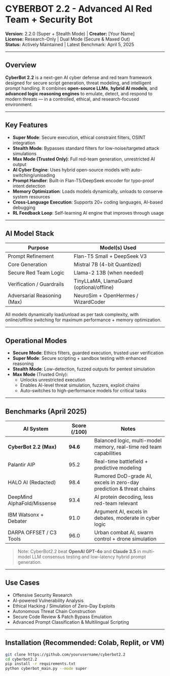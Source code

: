 # CYBERBOT 2.2 - Advanced AI Red Team + Security Bot  
**Version:** 2.2.0 (Super + Stealth Mode) | **Creator:** [Your Name]  
**License:** Research-Only | Dual Mode (Secure & Maxed Out)  
**Status:** Actively Maintained | Latest Benchmark: April 5, 2025  

---

## Overview  
**CyberBot 2.2** is a next-gen AI cyber defense and red team framework designed for secure script generation, threat modeling, and intelligent prompt handling. It combines **open-source LLMs**, **hybrid AI models**, and **advanced logic reasoning engines** to emulate, detect, and respond to modern threats — in a controlled, ethical, and research-focused environment.

---

## Key Features

- **Super Mode**: Secure execution, ethical constraint filters, OSINT integration  
- **Stealth Mode**: Bypasses standard filters for low-noise/targeted attack simulations  
- **Max Mode (Trusted Only)**: Full red-team generation, unrestricted AI output  
- **AI Cyber Engine**: Uses hybrid open-source models with auto-switching/unloading  
- **Prompt Handler**: Built-in Flan-T5/DeepSeek encoder for typo-proof intent detection  
- **Memory Optimization**: Loads models dynamically, unloads to conserve system resources  
- **Cross-Language Execution**: Supports 20+ coding languages, AI-based debugging  
- **RL Feedback Loop**: Self-learning AI engine that improves through usage

---

## AI Model Stack

| Purpose                        | Model(s) Used                            |
|-------------------------------|------------------------------------------|
| Prompt Refinement             | Flan-T5 Small + DeepSeek V3              |
| Core Generation               | Mistral 7B (4-bit Quantized)             |
| Secure Red Team Logic         | Llama-2 13B (when needed)                |
| Verification / Guardrails     | TinyLLaMA, LlamaGuard (optional/offline) |
| Adversarial Reasoning (Max)   | NeuroSim + OpenHermes / WizardCoder      |

All models dynamically load/unload as per task complexity, with online/offline switching for maximum performance + memory optimization.

---

## Operational Modes

- **Secure Mode**: Ethics filters, guarded execution, trusted user verification  
- **Super Mode**: Secure scripting + sandbox testing with enhanced reasoning  
- **Stealth Mode**: Low-detection, fuzzed outputs for pentest simulation  
- **Max Mode** (Trusted Only):  
   - Unlocks unrestricted execution  
   - Enables AI-level threat simulation, fuzzers, exploit chains  
   - Auto-switches to high-performance models for critical tasks

---

## Benchmarks (April 2025)

| AI System                  | Score (/100) | Notes                                                                 |
|---------------------------|--------------|-----------------------------------------------------------------------|
| **CyberBot 2.2 (Max)**     | **94.6**      | Balanced logic, multi-model memory, real-time red team capabilities   |
| Palantir AIP              | 95.2         | Real-time battlefield + predictive modeling                          |
| HALO AI (Redacted)        | 98.4         | Rumored DoD-grade AI, excels in zero-day prediction & threat chains  |
| DeepMind AlphaFold/Missense | 93.4       | AI protein decoding, less red-team relevant                          |
| IBM Watsonx + Debater     | 91.0         | Argument AI, excels in debates, moderate in cyber logic              |
| DARPA OFFSET / C3 Tools   | 96.0         | Urban combat AI, swarm control + drone simulation                    |

> Note: CyberBot2.2 beat **OpenAI GPT-4o** and **Claude 3.5** in multi-model LLM consensus testing and low-latency hybrid prompt generation.  

---

## Use Cases

- Offensive Security Research  
- AI-powered Vulnerability Analysis  
- Ethical Hacking / Simulation of Zero-Day Exploits  
- Autonomous Threat Chain Construction  
- Secure Code Review & Patch Bypass Emulation  
- Advanced Prompt Classification & Multilingual Scripting  

---

## Installation (Recommended: Colab, Replit, or VM)

```bash
git clone https://github.com/yourusername/cyberbot2.2
cd cyberbot2.2
pip install -r requirements.txt
python cyberbot_main.py --mode super